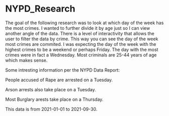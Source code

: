 # NYPD_Research
The goal of the following research was to look at which day of the week has the most crimes. I wanted to further divide it by age just
so I can view another angle of the data. There is a level of interactivity that allows the user to filter the data by crime. 
This way you can see the day of the week most crimes are commited. 
I was expecting the day of the week with the highest crimes to be a weekend or perhaps Friday. The day with the most crimes were in fact
a Wednesday. Most criminals are 25-44 years of age which makes sense. 

Some intresting information per the NYPD Data Report: 

People accused of Rape are  arrested on a Tuesday.

Arson arrests also take place on a Tuesday.

Most Burglary arests take place on a Thursday.

This data is from 2021-01-01 to 2021-09-30.
